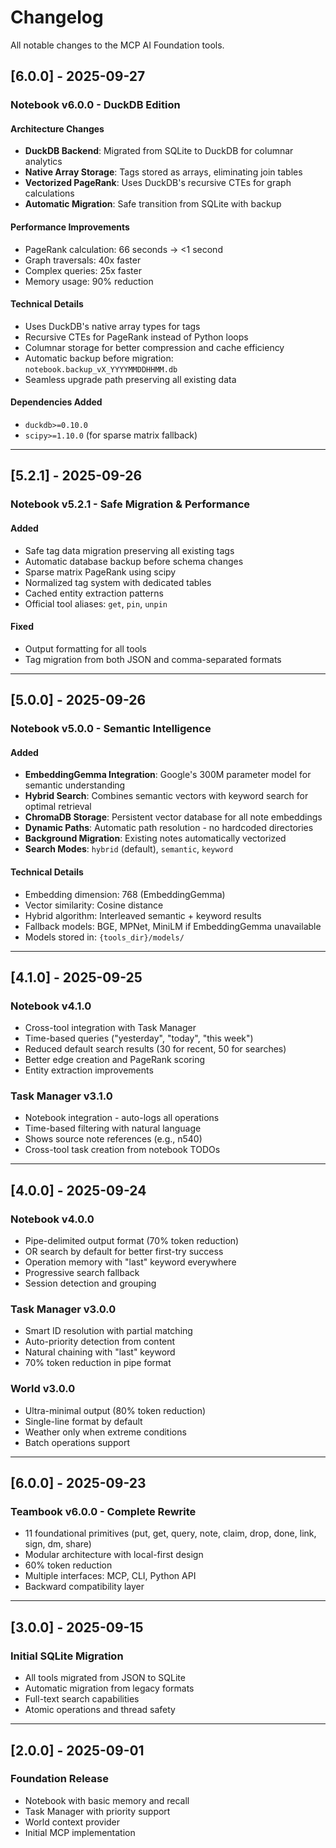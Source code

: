 # Changelog

All notable changes to the MCP AI Foundation tools.

## [6.0.0] - 2025-09-27

### Notebook v6.0.0 - DuckDB Edition

#### Architecture Changes
- **DuckDB Backend**: Migrated from SQLite to DuckDB for columnar analytics
- **Native Array Storage**: Tags stored as arrays, eliminating join tables
- **Vectorized PageRank**: Uses DuckDB's recursive CTEs for graph calculations
- **Automatic Migration**: Safe transition from SQLite with backup

#### Performance Improvements
- PageRank calculation: 66 seconds → <1 second
- Graph traversals: 40x faster
- Complex queries: 25x faster  
- Memory usage: 90% reduction

#### Technical Details
- Uses DuckDB's native array types for tags
- Recursive CTEs for PageRank instead of Python loops
- Columnar storage for better compression and cache efficiency
- Automatic backup before migration: `notebook.backup_vX_YYYYMMDDHHMM.db`
- Seamless upgrade path preserving all existing data

#### Dependencies Added
- `duckdb>=0.10.0`
- `scipy>=1.10.0` (for sparse matrix fallback)

---

## [5.2.1] - 2025-09-26

### Notebook v5.2.1 - Safe Migration & Performance

#### Added
- Safe tag data migration preserving all existing tags
- Automatic database backup before schema changes
- Sparse matrix PageRank using scipy
- Normalized tag system with dedicated tables
- Cached entity extraction patterns
- Official tool aliases: `get`, `pin`, `unpin`

#### Fixed
- Output formatting for all tools
- Tag migration from both JSON and comma-separated formats

---

## [5.0.0] - 2025-09-26

### Notebook v5.0.0 - Semantic Intelligence

#### Added
- **EmbeddingGemma Integration**: Google's 300M parameter model for semantic understanding
- **Hybrid Search**: Combines semantic vectors with keyword search for optimal retrieval
- **ChromaDB Storage**: Persistent vector database for all note embeddings
- **Dynamic Paths**: Automatic path resolution - no hardcoded directories
- **Background Migration**: Existing notes automatically vectorized
- **Search Modes**: `hybrid` (default), `semantic`, `keyword`

#### Technical Details
- Embedding dimension: 768 (EmbeddingGemma)
- Vector similarity: Cosine distance
- Hybrid algorithm: Interleaved semantic + keyword results
- Fallback models: BGE, MPNet, MiniLM if EmbeddingGemma unavailable
- Models stored in: `{tools_dir}/models/`

---

## [4.1.0] - 2025-09-25

### Notebook v4.1.0
- Cross-tool integration with Task Manager
- Time-based queries ("yesterday", "today", "this week")
- Reduced default search results (30 for recent, 50 for searches)
- Better edge creation and PageRank scoring
- Entity extraction improvements

### Task Manager v3.1.0  
- Notebook integration - auto-logs all operations
- Time-based filtering with natural language
- Shows source note references (e.g., n540)
- Cross-tool task creation from notebook TODOs

---

## [4.0.0] - 2025-09-24

### Notebook v4.0.0
- Pipe-delimited output format (70% token reduction)
- OR search by default for better first-try success
- Operation memory with "last" keyword everywhere
- Progressive search fallback
- Session detection and grouping

### Task Manager v3.0.0
- Smart ID resolution with partial matching
- Auto-priority detection from content
- Natural chaining with "last" keyword
- 70% token reduction in pipe format

### World v3.0.0
- Ultra-minimal output (80% token reduction)
- Single-line format by default
- Weather only when extreme conditions
- Batch operations support

---

## [6.0.0] - 2025-09-23

### Teambook v6.0.0 - Complete Rewrite
- 11 foundational primitives (put, get, query, note, claim, drop, done, link, sign, dm, share)
- Modular architecture with local-first design
- 60% token reduction
- Multiple interfaces: MCP, CLI, Python API
- Backward compatibility layer

---

## [3.0.0] - 2025-09-15

### Initial SQLite Migration
- All tools migrated from JSON to SQLite
- Automatic migration from legacy formats
- Full-text search capabilities
- Atomic operations and thread safety

---

## [2.0.0] - 2025-09-01

### Foundation Release
- Notebook with basic memory and recall
- Task Manager with priority support
- World context provider
- Initial MCP implementation